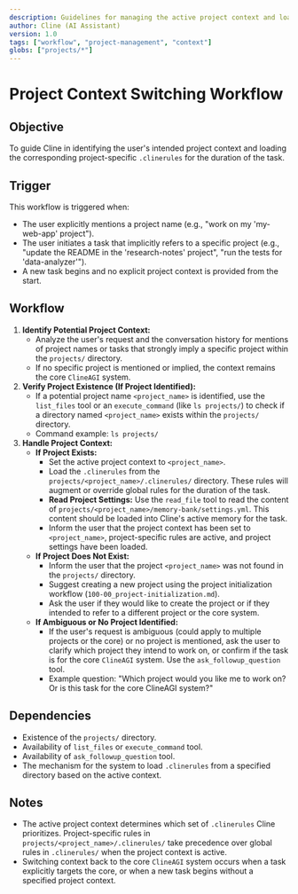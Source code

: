 ```yaml
---
description: Guidelines for managing the active project context and loading project-specific rules within ClineAGI.
author: Cline (AI Assistant)
version: 1.0
tags: ["workflow", "project-management", "context"]
globs: ["projects/*"]
---
```


# Project Context Switching Workflow

## Objective

To guide Cline in identifying the user's intended project context and loading the corresponding project-specific `.clinerules` for the duration of the task.

## Trigger

This workflow is triggered when:
- The user explicitly mentions a project name (e.g., "work on my 'my-web-app' project").
- The user initiates a task that implicitly refers to a specific project (e.g., "update the README in the 'research-notes' project", "run the tests for 'data-analyzer'").
- A new task begins and no explicit project context is provided from the start.

## Workflow

1.  **Identify Potential Project Context:**
    *   Analyze the user's request and the conversation history for mentions of project names or tasks that strongly imply a specific project within the `projects/` directory.
    *   If no specific project is mentioned or implied, the context remains the core `ClineAGI` system.
2.  **Verify Project Existence (If Project Identified):**
    *   If a potential project name `<project_name>` is identified, use the `list_files` tool or an `execute_command` (like `ls projects/`) to check if a directory named `<project_name>` exists within the `projects/` directory.
    *   Command example: `ls projects/`
3.  **Handle Project Context:**
    *   **If Project Exists:**
        *   Set the active project context to `<project_name>`.
        *   Load the `.clinerules` from the `projects/<project_name>/.clinerules/` directory. These rules will augment or override global rules for the duration of the task.
        *   **Read Project Settings:** Use the `read_file` tool to read the content of `projects/<project_name>/memory-bank/settings.yml`. This content should be loaded into Cline's active memory for the task.
        *   Inform the user that the project context has been set to `<project_name>`, project-specific rules are active, and project settings have been loaded.
    *   **If Project Does Not Exist:**
        *   Inform the user that the project `<project_name>` was not found in the `projects/` directory.
        *   Suggest creating a new project using the project initialization workflow (`100-00_project-initialization.md`).
        *   Ask the user if they would like to create the project or if they intended to refer to a different project or the core system.
    *   **If Ambiguous or No Project Identified:**
        *   If the user's request is ambiguous (could apply to multiple projects or the core) or no project is mentioned, ask the user to clarify which project they intend to work on, or confirm if the task is for the core `ClineAGI` system. Use the `ask_followup_question` tool.
        *   Example question: "Which project would you like me to work on? Or is this task for the core ClineAGI system?"

## Dependencies

*   Existence of the `projects/` directory.
*   Availability of `list_files` or `execute_command` tool.
*   Availability of `ask_followup_question` tool.
*   The mechanism for the system to load `.clinerules` from a specified directory based on the active context.

## Notes

*   The active project context determines which set of `.clinerules` Cline prioritizes. Project-specific rules in `projects/<project_name>/.clinerules/` take precedence over global rules in `.clinerules/` when the project context is active.
*   Switching context back to the core `ClineAGI` system occurs when a task explicitly targets the core, or when a new task begins without a specified project context.

